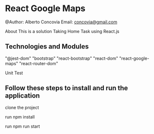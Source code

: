 # React Google Maps

@Author: Alberto Concovia Email: concovia@gmail.com



About
This is a solution Taking Home Task using React.js 

<h2>Technologies and Modules</h2>
    "@jest-dom"
    "bootstrap"
    "react-bootstrap"
    "react-dom"
    "react-google-maps"
    "react-router-dom"


Unit Test

<h2>Follow these steps to install and run the application</h2>

clone the project 

run npm install

run npm run start
